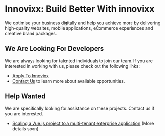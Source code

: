 # Innovixx: Build Better With innovixx
We optimise your business digitally and help you achieve more by delivering high-quality websites, mobile applications, eCommerce experiences and creative brand packages.

## We Are Looking For Developers
We are always looking for talented individuals to join our team. If you are interested in working with us, please check out the following links:
- [Apply To Innovixx](mailto:recruitment@innovixx.com)
- [Contact Us](https://innovixx.co.uk/contact/) to learn more about available opportunities.

## Help Wanted
We are specifically looking for assistance on these projects. Contact us if you are interested.
- [Scaling a Vue.js project to a multi-tenant enterprise application](https://innovixx.co.uk/contact/) (More details soon)
